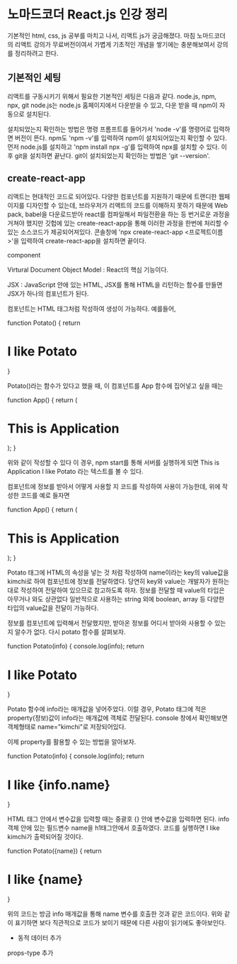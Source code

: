 # 노마드코더 React.js 인강 정리

기본적인 html, css, js 공부를 마치고 나서, 리액트 js가 궁금해졌다. 마침 노마드코더의 리액트 강의가 무료버전이여서
가볍게 기초적인 개념을 쌓기에는 충분해보여서 강의를 정리하려고 한다.

## 기본적인 세팅

리액트를 구동시키기 위해서 필요한 기본적인 세팅은 다음과 같다.
node.js, npm, npx, git
node.js는 node.js 홈페이지에서 다운받을 수 있고, 다운 받을 때 npm이 자동으로 설치된다.

설치되었는지 확인하는 방법은 명령 프롬프트를 들어가서 'node -v'를 명령어로 입력하면 버전이 뜬다.
npm도 'npm -v'를 입력하여 npm이 설치되어있는지 확인할 수 있다.
먼저 node.js를 설치하고 'npm install npx -g'를 입력하여 npx를 설치할 수 있다.
이후 git을 설치하면 끝난다. git이 설치되었는지 확인하는 방법은 'git --version'.

## create-react-app

리액트는 현대적인 코드로 되어있다. 다양한 컴포넌트를 지원하기 때문에 트랜디한 웹페이지를 디자인할 수 있는데,
브라우저가 리액트의 코드를 이해하지 못하기 때문에 Web pack, babel을 다운로드받아 react를 컴파일해서 파일전환을 하는 등
번거로운 과정을 거쳐야 했지만 깃헙에 있는 create-react-app을 통해 이러한 과정을 한번에 처리할 수 있는 소스코드가 제공되어져있다.
콘솔창에 'npx create-react-app <프로젝트이름>'을 입력하여 create-react-app을 설치하면 끝이다.

component

Virtural Document Object Model : React의 핵심 기능이다.

JSX : JavaScript 안에 있는 HTML, JSX를 통해 HTML을 리턴하는 함수를 만들면 JSX가 하나의 컴포넌트가 된다.

컴포넌트는 HTML 태그처럼 작성하여 생성이 가능하다.
예를들어,

function Potato() {
return <h1>I like Potato</h1>
}

Potato()라는 함수가 있다고 했을 때, 이 컴포넌트를 App 함수에 집어넣고 싶을 때는

function App() {
return (

<div>
<h1>This is Application</h1>
<Potato />
</div>
);
}

위와 같이 작성할 수 있다 이 경우, npm start를 통해 서버를 실행하게 되면
This is Application
I like Potato
라는 텍스트를 볼 수 있다.

컴포넌트에 정보를 받아서 어떻게 사용할 지 코드를 작성하여 사용이 가능한데,
위에 작성한 코드를 예로 들자면

function App() {
return (

<div>
<h1>This is Application</h1>
<Potato name="kimchi" />
</div>
);
}

Potato 태그에 HTML의 속성을 넣는 것 처럼 작성하여 name이라는 key의 value값을 kimchi로 하여 컴포넌트에 정보를 전달하였다.
당연히 key와 value는 개발자가 원하는대로 작성하여 전달하여 있으므로 참고하도록 하자.
정보를 전달할 때 value의 타입은 아무거나 와도 상관없다 일반적으로 사용하는 string 외에 boolean, array 등 다양한 타입의 value값을
전달이 가능하다.

정보를 컴포넌트에 입력해서 전달했지만, 받아온 정보를 어디서 받아와 사용할 수 있는지 알수가 없다. 다시 potato 함수를 살펴보자.

function Potato(info) {
console.log(info);
return <h1>I like Potato</h1>
}

Potato 함수에 info라는 매개값을 넣어주었다. 이럴 경우, Potato 태그에 적은 property(정보)값이 info라는 매개값에 객체로 전달된다.
console 창에서 확인해보면 객체형태로 name="kimchi"로 저장되어있다.

이제 property를 활용할 수 있는 방법을 알아보자.

function Potato(info) {
console.log(info);
return <h1>I like {info.name}</h1>
}

HTML 태그 안에서 변수값을 입력할 때는 중괄호 {} 안에 변수값을 입력하면 된다. info 객체 안에 있는 필드변수 name을
h1태그안에서 호출하였다. 코드를 실행하면 I like kimchi가 출력되어질 것이다.

function Potato({name}) {
return <h1>I like {name}</h1>
}

위의 코드는 방금 info 매개값을 통해 name 변수를 호출한 것과 같은 코드이다.
위와 같이 표기하면 보다 직관적으로 코드가 보이기 때문에 다른 사람이 읽기에도 좋아보인다.

- 동적 데이터 추가

props-type 추가
